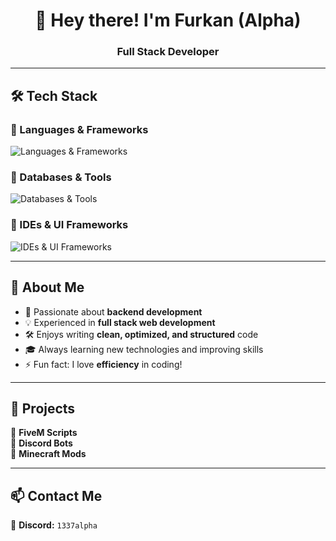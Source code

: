 <h1 align="center">👋 Hey there! I'm Furkan (Alpha) </h1>
<h3 align="center">Full Stack Developer </h3>

---

## 🛠 Tech Stack

### 🔹 Languages & Frameworks  
<p align="left">
  <img src="https://skillicons.dev/icons?i=javascript,typescript,html,css,nodejs,react,php,java,cpp,cs,lua" alt="Languages & Frameworks" />
</p>

### 🔹 Databases & Tools  
<p align="left">
  <img src="https://skillicons.dev/icons?i=mongodb,mysql,sqlite,git" alt="Databases & Tools" />
</p>

### 🔹 IDEs & UI Frameworks  
<p align="left">
  <img src="https://skillicons.dev/icons?i=vscode,visualstudio,idea,bootstrap,tailwind,jquery" alt="IDEs & UI Frameworks" />
</p>

---

## 🌟 About Me  

- 🎯 Passionate about **backend development**  
- 💡 Experienced in **full stack web development**  
- 🛠 Enjoys writing **clean, optimized, and structured** code  
- 🎓 Always learning new technologies and improving skills  
- ⚡ Fun fact: I love **efficiency** in coding!  

---

## 🚀 Projects  
🔹 **FiveM Scripts**  
🔹 **Discord Bots**  
🔹 **Minecraft Mods**  

---

## 📫 Contact Me  
💬 **Discord:** `1337alpha`  
